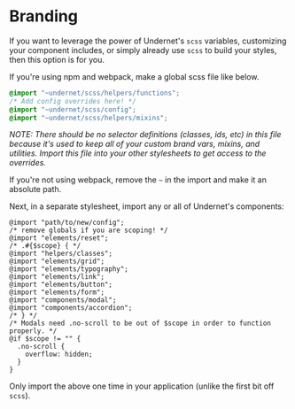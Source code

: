 # Branding

If you want to leverage the power of Undernet's `scss` variables, customizing your component includes, or simply already use `scss` to build your styles, then this option is for you.

If you're using npm and webpack, make a global scss file like below.

```scss
@import "~undernet/scss/helpers/functions";
/* Add config overrides here! */
@import "~undernet/scss/config";
@import "~undernet/scss/helpers/mixins";
```

*NOTE: There should be no selector definitions (classes, ids, etc) in this file because it's used to keep all of your custom brand vars, mixins, and utilities. Import this file into your other stylesheets to get access to the overrides.*

If you're not using webpack, remove the `~` in the import and make it an absolute path.

Next, in a separate stylesheet, import any or all of Undernet's components:

```csss
@import "path/to/new/config";
/* remove globals if you are scoping! */
@import "elements/reset";
/* .#{$scope} { */
@import "helpers/classes";
@import "elements/grid";
@import "elements/typography";
@import "elements/link";
@import "elements/button";
@import "elements/form";
@import "components/modal";
@import "components/accordion";
/* } */
/* Modals need .no-scroll to be out of $scope in order to function properly. */
@if $scope != "" {
  .no-scroll {
    overflow: hidden;
  }
}
```

Only import the above one time in your application (unlike the first bit off `scss`).

